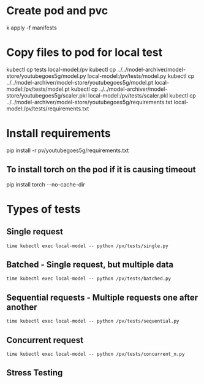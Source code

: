 # Create pod and pvc
k apply -f manifests

# Copy files to pod for local test

kubectl cp tests local-model:/pv
kubectl cp ../../model-archiver/model-store/youtubegoes5g/model.py local-model:/pv/tests/model.py
kubectl cp ../../model-archiver/model-store/youtubegoes5g/model.pt local-model:/pv/tests/model.pt
kubectl cp ../../model-archiver/model-store/youtubegoes5g/scaler.pkl local-model:/pv/tests/scaler.pkl
kubectl cp ../../model-archiver/model-store/youtubegoes5g/requirements.txt local-model:/pv/tests/requirements.txt

# Install requirements
pip install -r pv/youtubegoes5g/requirements.txt

## To install torch on the pod if it is causing timeout
pip install torch --no-cache-dir

# Types of tests

## Single request
```
time kubectl exec local-model -- python /pv/tests/single.py
```

## Batched - Single request, but multiple data
```
time kubectl exec local-model -- python /pv/tests/batched.py
```

## Sequential requests - Multiple requests one after another

```
time kubectl exec local-model -- python /pv/tests/sequential.py
```

## Concurrent request

```
time kubectl exec local-model -- python /pv/tests/concurrent_n.py
```

## Stress Testing

